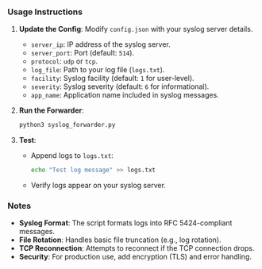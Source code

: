 ### Usage Instructions

1. **Update the Config**: Modify `config.json` with your syslog server details.
    - `server_ip`: IP address of the syslog server.
    - `server_port`: Port (default: `514`).
    - `protocol`: `udp` or `tcp`.
    - `log_file`: Path to your log file (`logs.txt`).
    - `facility`: Syslog facility (default: `1` for user-level).
    - `severity`: Syslog severity (default: `6` for informational).
    - `app_name`: Application name included in syslog messages.
2. **Run the Forwarder**:
    
    ```bash
    python3 syslog_forwarder.py
    
    ```
    
3. **Test**:
    - Append logs to `logs.txt`:
        
        ```bash
        echo "Test log message" >> logs.txt
        
        ```
        
    - Verify logs appear on your syslog server.

### Notes

- **Syslog Format**: The script formats logs into RFC 5424-compliant messages.
- **File Rotation**: Handles basic file truncation (e.g., log rotation).
- **TCP Reconnection**: Attempts to reconnect if the TCP connection drops.
- **Security**: For production use, add encryption (TLS) and error handling.